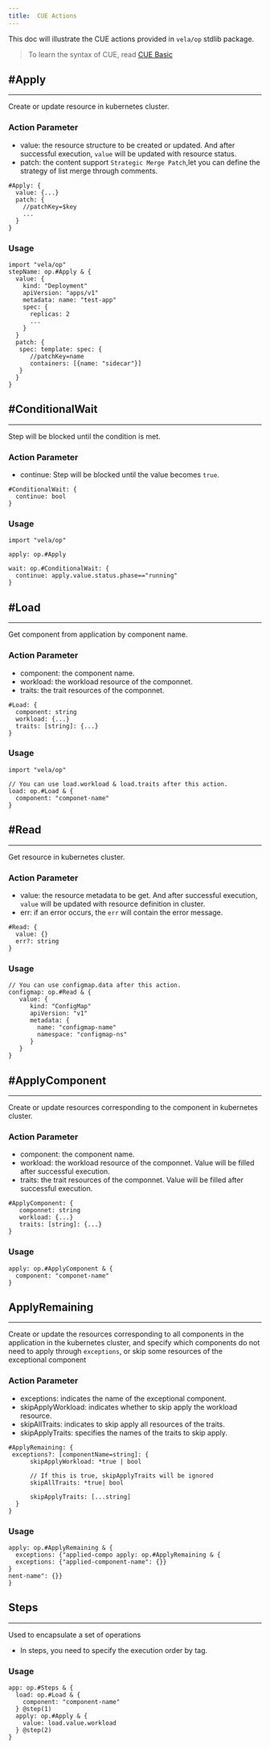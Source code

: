 ```yaml
---
title:  CUE Actions
---
```


This doc will illustrate the CUE actions provided in `vela/op` stdlib package.

> To learn the syntax of CUE, read [CUE Basic](../cue/basic.md)

## #Apply
---
Create or update resource in kubernetes cluster.
### Action Parameter
- value: the resource structure to be created or updated. And after successful execution, `value` will be updated with resource status.
- patch: the content support `Strategic Merge Patch`,let you can define the strategy of list merge through comments.
```
#Apply: {
  value: {...}
  patch: {
    //patchKey=$key
    ...
  }
}
```
### Usage
```
import "vela/op"
stepName: op.#Apply & {
  value: {
    kind: "Deployment"
    apiVersion: "apps/v1"
    metadata: name: "test-app"
    spec: { 
      replicas: 2
      ...
    }
  }
  patch: {
   spec: template: spec: {
      //patchKey=name
      containers: [{name: "sidecar"}]
   }
  }
}
```

## #ConditionalWait
---
Step will be blocked until the condition is met.
### Action Parameter
- continue: Step will be blocked until the value becomes `true`.
```
#ConditionalWait: {
  continue: bool
}
```
### Usage
```
import "vela/op"

apply: op.#Apply

wait: op.#ConditionalWait: {
  continue: apply.value.status.phase=="running"
}
```

## #Load
---
Get component from application by component name.
### Action Parameter
- component: the component name.
- workload: the workload resource of the componnet.
- traits: the trait resources of the componnet.
```
#Load: {
  component: string
  workload: {...}
  traits: [string]: {...}
}
```
### Usage
```
import "vela/op"

// You can use load.workload & load.traits after this action.
load: op.#Load & {
  component: "componet-name"
}
```

## #Read
---
Get resource in kubernetes cluster. 
### Action Parameter
- value: the resource metadata to be get. And after successful execution, `value` will be updated with resource definition in cluster.
- err: if an error occurs, the `err` will contain the error message.
```
#Read: {
  value: {}
  err?: string
}
```
### Usage
```
// You can use configmap.data after this action.
configmap: op.#Read & {
   value: {
      kind: "ConfigMap"
      apiVersion: "v1"
      metadata: {
        name: "configmap-name"
        namespace: "configmap-ns"
      }
   }
}
```

## #ApplyComponent
---
Create or update resources corresponding to the component in kubernetes cluster.
### Action Parameter
- component: the component name.
- workload: the workload resource of the componnet. Value will be filled  after successful execution.
- traits: the trait resources of the componnet. Value will be filled after successful execution.
```
#ApplyComponent: {
   componnet: string
   workload: {...}
   traits: [string]: {...}
}
```
### Usage
```
apply: op.#ApplyComponent & {
  component: "componet-name"
}
```

## ApplyRemaining
---
Create or update the resources corresponding to all components in the application in the kubernetes cluster, and specify which components do not need to apply through `exceptions`, or skip some resources of the exceptional component
### Action Parameter
- exceptions: indicates the name of the exceptional component.
- skipApplyWorkload:  indicates whether to skip apply the workload resource.
- skipAllTraits: indicates to skip apply all resources of the traits.
- skipApplyTraits: specifies the names of the traits to skip apply.
```
#ApplyRemaining: {
 exceptions?: [componentName=string]: {
      skipApplyWorkload: *true | bool
      
      // If this is true, skipApplyTraits will be ignored
      skipAllTraits: *true| bool

      skipApplyTraits: [...string]
  }
}  
```
### Usage
```
apply: op.#ApplyRemaining & {
  exceptions: {"applied-compo apply: op.#ApplyRemaining & {
  exceptions: {"applied-component-name": {}}
}
nent-name": {}}
}
```

## Steps
---
Used to encapsulate a set of operations
- In steps, you need to specify the execution order by tag.
### Usage
```
app: op.#Steps & {
  load: op.#Load & {
    component: "component-name"
  } @step(1)
  apply: op.#Apply & {
    value: load.value.workload
  } @step(2)
} 
```
